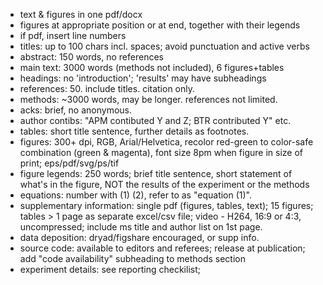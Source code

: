- text & figures in one pdf/docx
- figures at appropriate position or at end, together with their legends
- if pdf, insert line numbers
- titles: up to 100 chars incl. spaces; avoid punctuation and active verbs
- abstract: 150 words, no references
- main text: 3000 words (methods not included), 6 figures+tables 
- headings: no 'introduction'; 'results' may have subheadings
- references: 50. include titles. citation only.
- methods: ~3000 words, may be longer. references not limited. 
- acks: brief, no anonymous. 
- author contibs: "APM contibuted Y and Z; BTR contributed Y" etc.
- tables: short title sentence, further details as footnotes.
- figures: 300+ dpi, RGB, Arial/Helvetica, recolor red-green to color-safe combination (green & magenta), font size 8pm when figure in size of print; eps/pdf/svg/ps/tif
- figure legends: 250 words; brief title sentence, short statement of what's in the figure, NOT the results of the experiment or the methods 
- equations: number with (1) (2), refer to as "equation (1)".
- supplementary information: single pdf (figures, tables, text); 15 figures; tables > 1 page as separate excel/csv file; video - H264, 16:9 or 4:3, uncompressed; include ms title and author list on 1st page.
- data deposition: dryad/figshare encouraged, or supp info. 
- source code: available to editors and referees; release at publication; add "code availability" subheading to methods section
- experiment details: see reporting checkilist; 